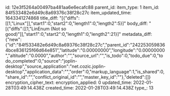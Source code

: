 id: 12e3f5264a00497ba481aa6e6ecafc88
parent_id: 
item_type: 1
item_id: 84f533482e6d49c8a69376c38f28c27c
item_updated_time: 1643341274868
title_diff: "[{\"diffs\":[[1,\"Linux\"]],\"start1\":0,\"start2\":0,\"length1\":0,\"length2\":5}]"
body_diff: "[{\"diffs\":[[1,\"LinEnum (Not so good)\"]],\"start1\":0,\"start2\":0,\"length1\":0,\"length2\":21}]"
metadata_diff: {"new":{"id":"84f533482e6d49c8a69376c38f28c27c","parent_id":"2422530598364bce836125f66d64e851","latitude":"0.00000000","longitude":"0.00000000","altitude":"0.0000","author":"","source_url":"","is_todo":0,"todo_due":0,"todo_completed":0,"source":"joplin-desktop","source_application":"net.cozic.joplin-desktop","application_data":"","order":0,"markup_language":1,"is_shared":0,"share_id":"","conflict_original_id":"","master_key_id":""},"deleted":[]}
encryption_cipher_text: 
encryption_applied: 0
updated_time: 2022-01-28T03:49:14.438Z
created_time: 2022-01-28T03:49:14.438Z
type_: 13